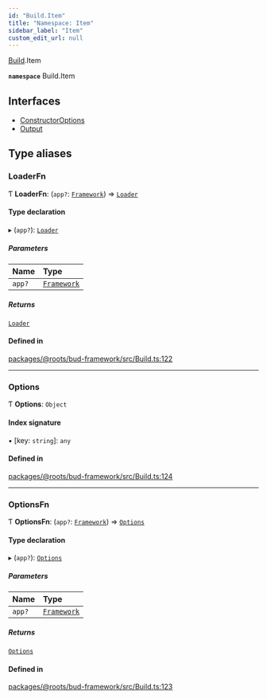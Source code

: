 ```yaml
---
id: "Build.Item"
title: "Namespace: Item"
sidebar_label: "Item"
custom_edit_url: null
---
```


[Build](Build.md).Item

**`namespace`** Build.Item

## Interfaces

- [ConstructorOptions](../interfaces/Build.Item.ConstructorOptions.md)
- [Output](../interfaces/Build.Item.Output.md)

## Type aliases

### LoaderFn

Ƭ **LoaderFn**: (`app?`: [`Framework`](../classes/Framework.md)) => [`Loader`](../interfaces/Build.Loader-1.md)

#### Type declaration

▸ (`app?`): [`Loader`](../interfaces/Build.Loader-1.md)

##### Parameters

| Name | Type |
| :------ | :------ |
| `app?` | [`Framework`](../classes/Framework.md) |

##### Returns

[`Loader`](../interfaces/Build.Loader-1.md)

#### Defined in

[packages/@roots/bud-framework/src/Build.ts:122](https://github.com/roots/bud/blob/add6758eb/packages/@roots/bud-framework/src/Build.ts#L122)

___

### Options

Ƭ **Options**: `Object`

#### Index signature

▪ [key: `string`]: `any`

#### Defined in

[packages/@roots/bud-framework/src/Build.ts:124](https://github.com/roots/bud/blob/add6758eb/packages/@roots/bud-framework/src/Build.ts#L124)

___

### OptionsFn

Ƭ **OptionsFn**: (`app?`: [`Framework`](../classes/Framework.md)) => [`Options`](Build.Item.md#options)

#### Type declaration

▸ (`app?`): [`Options`](Build.Item.md#options)

##### Parameters

| Name | Type |
| :------ | :------ |
| `app?` | [`Framework`](../classes/Framework.md) |

##### Returns

[`Options`](Build.Item.md#options)

#### Defined in

[packages/@roots/bud-framework/src/Build.ts:123](https://github.com/roots/bud/blob/add6758eb/packages/@roots/bud-framework/src/Build.ts#L123)
